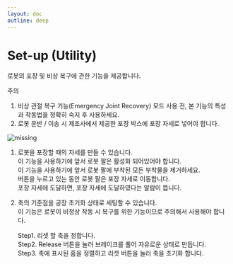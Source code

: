 ```yaml
---
layout: doc
outline: deep
---
```


# Set-up (Utility)

로봇의 포장 및 비상 복구에 관한 기능을 제공합니다.

<div class="warning custom-block">
    <p class="custom-block-title">주의</p>
    <ol>
        <li>
            비상 관절 복구 기능(Emergency Joint Recovery) 모드 사용 전, 본 기능의 특성과 작동법을 정확히 숙지 후 사용하세요.
        </li>
        <li>
            로봇 운반 / 이송 시 제조사에서 제공한 포장 박스에 포장 자세로 넣어야 합니다.
        </li>
    </ol>
</div>

![missing](/manual/ko/setup/5.png)

1. 로봇을 포장할 때의 자세를 만들 수 있습니다.<br>
   이 기능을 사용하기에 앞서 로봇 팔은 활성화 되어있어야 합니다.<br>
   이 기능을 사용하기에 앞서 로봇 팔에 부착된 모든 부착물을 제거하세요.<br>
   버튼을 누르고 있는 동안 로봇 팔은 포장 자세로 이동합니다.<br>
   포장 자세에 도달하면, 포장 자세에 도달하였다는 알람이 뜹니다.
2. 축의 기준점을 공장 초기화 상태로 세팅할 수 있습니다. <br>
   이 기능은 로봇이 비정상 작동 시 복구를 위한 기능이므로 주의해서 사용해야 합니다.<br>

   Step1. 리셋 할 축을 정합니다.<br>
   Step2. Release 버튼을 눌러 브레이크를 풀어 자유로운 상태로 만듭니다.<br>
   Step3. 축에 표시된 홈을 정렬하고 리셋 버튼을 눌러 축을 초기화 합니다.
